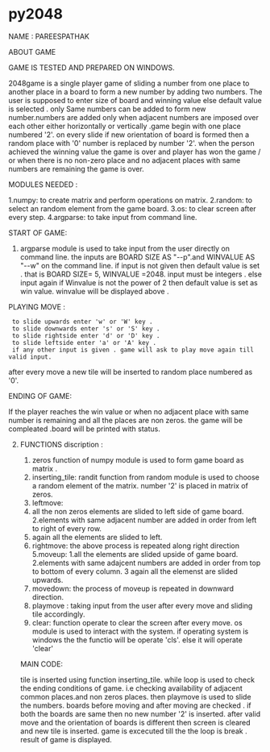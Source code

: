 # py2048
NAME : PAREESPATHAK

ABOUT GAME 

GAME IS TESTED AND PREPARED ON WINDOWS.

2048game is a single player game of sliding a number from one place to another place in a board to form a new number by adding two numbers.
The user is supposed to enter size of board and winning value else default value is selected .
only Same numbers can be added to form new number.numbers are added only when adjacent numbers are imposed over each other 
either horizontally or vertically .game begin with one place numbered '2'.
on every slide if new orientation of board is formed then a random place with '0' number is replaced by number '2'.
when the person achieved the winning value the game is over and player has won the game /
or when there is no non-zero place and no adjacent places with same numbers are remaining the game is over.

MODULES NEEDED :

   1.numpy: to create matrix and perform operations on matrix.
   2.random: to select an random element from the game board.
   3.os: to clear screen after every step.
   4.argparse: to take input from command line.

START OF GAME:

1. argparse module is used to take input from the user directly on command line.
   the inputs are BOARD SIZE AS "--p".and WINVALUE AS "--w" on the command line.
   if input is not given then default value is set . that is BOARD SIZE= 5, WINVALUE =2048.
   input must be integers . else input again if Winvalue is not the power of 2 then default value is set as win value.
   winvalue will be displayed above .
   
PLAYING MOVE :

     to slide upwards enter 'w' or 'W' key .
     to slide downwards enter 's' or 'S' key .
     to slide rightside enter 'd' or 'D' key .
     to slide leftside enter 'a' or 'A' key .
     if any other input is given . game will ask to play move again till valid input.

 after every move a new tile will be inserted to random place numbered as '0'.
 
 ENDING OF GAME:
 
  If the player reaches the win value  or when no adjacent place with same number is remaining and all the places are non zeros.
  the game will be compleated .board will be printed with status.
 
2. FUNCTIONS discription :
   1. zeros function of numpy module is used to form game board as matrix .
   2. inserting_tile:
      randit function from random module is used to choose a random element of the matrix.
      number '2' is placed in matrix of zeros.
   3. leftmove:
     1. all the non zeros elements are slided to left side of game board.
     2.elements with same adjacent number are added in order from left to right of every row.
     3. again all the elements are slided to left.
     4. rightmove:
      the above process is repeated along right direction
   5.moveup:
     1.all the elements are slided upside of game board.
     2.elements with same adajcent numbers are added in order from top to bottom of every column.
     3 again all the elemenst are slided upwards.
   6. movedown:
      the process of moveup is repeated in downward direction.
   7. playmove :
      taking input from the user after every move and sliding tile accordingly.
   8. clear:
      function operate to clear the screen after every move.
      os module is used to interact with the system.
      if operating system is windows the the functio will be operate 'cls'.
      else it will operate 'clear'
      
   MAIN CODE:
   
      tile is inserted using function inserting_tile.
      while loop is used to 
      check the ending conditions of game. i.e checking availability of adjacent common places.and non zeros places.
      then playmove is used to slide the numbers.
      boards before moving and after moving are checked .
      if both the boards are same then no new number '2' is inserted.
      after valid move and the orientation of boards is different then  screen is cleared and new tile is inserted.
      game is excecuted till the the loop is break .
      result of game is displayed.
   
